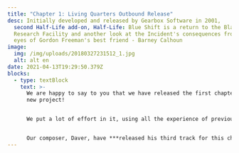```yaml
---
title: "Chapter 1: Living Quarters Outbound Release"
desc: Initially developed and released by Gearbox Software in 2001,
  second Half-Life add-on, Half-Life: Blue Shift is a return to the Black Mesa
  Research Facility and another look at the Incident's consequences from the
  eyes of Gordon Freeman's best friend - Barney Calhoun
image:
  img: /img/uploads/20180327231512_1.jpg
  alt: alt en
date: 2021-04-13T19:29:50.379Z
blocks:
  - type: textBlock
    text: >-
      We are happy to say to you that we have released the first chapter of our
      new project! 


      We put a lot of effort in it, using all the experience of previous years in creating modifications. 


      Our composer, Daver, have ***released his third track for this chapter on Youtube!***
---
```

